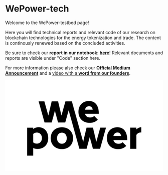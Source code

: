 # WePower-tech
Welcome to the WePower-testbed page!

Here you will find technical reports and relevant code of our research on blockchain technologies for the energy tokenization and trade.
The content is continously renewed based on the concluded activities.

Be sure to check our **report in our notebook**: [**here**](https://github.com/WePowerNetwork/wepower-testbed/blob/master/EleringPilot.ipynb)!
Relevant documents and reports are visible under "Code" section here.

For more information please also check our [**Official Medium Announcement**](https://medium.com/wepower/wepower-elering-nationwide-energy-experiment-results-revealed-300d65514141 "Announcement on Medium") and a [video with a **word from our founders**](https://youtu.be/IYaLQ0XU5OQ "Announcement on Youtube").

[![WePower-logo](images/WePower-logo.jpg "Visit WePower homepage")](https://wepower.network/)
